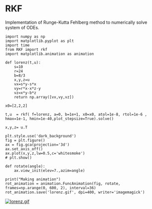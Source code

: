 # RKF
Implementation of Runge-Kutta Fehlberg method to numerically solve system of ODEs.

```
import numpy as np
import matplotlib.pyplot as plt 
import time
from RKF import rkf
import matplotlib.animation as animation

def lorenz(t,u):
    s=10
    r=24
    b=8/3
    x,y,z=u
    vx=s*y-s*x
    vy=r*x-x*z-y
    vz=x*y-b*z
    return np.array([vx,vy,vz])

x0=[2,2,2]

t,u  = rkf( f=lorenz, a=0, b=1e+1, x0=x0, atol=1e-8, rtol=1e-6 , hmax=1e-1, hmin=1e-40,plot_stepsize=True).solve()

x,y,z= u.T

plt.style.use('dark_background')
fig = plt.figure()
ax = fig.gca(projection='3d')
ax.set_axis_off()
ax.plot(x,y,z,lw=0.5,c='whitesmoke')
# plt.show()

def rotate(angle):
    ax.view_init(elev=7.,azim=angle)

print("Making animation")
rot_animation = animation.FuncAnimation(fig, rotate, frames=np.arange(0, 600, 2), interval=36)
rot_animation.save('lorenz.gif', dpi=400, writer='imagemagick')

```

[![lorenz.gif](https://i.postimg.cc/MKFkcWv6/lorenz.gif)](https://postimg.cc/7f0tdr3d)
